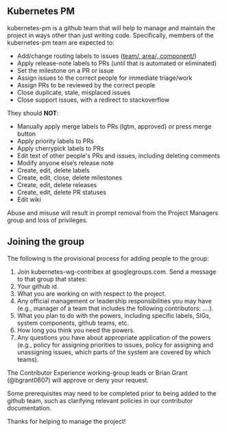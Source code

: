 ## Kubernetes PM

kubernetes-pm is a github team that will help to manage and maintain the project in ways other than just writing code.  Specifically, members of the kubernetes-pm team are
expected to:

* Add/change routing labels to issues ([team/, area/, component/](https://github.com/kubernetes/kubernetes/wiki))
* Apply release-note labels to PRs (until that is automated or eliminated)
* Set the milestone on a PR or issue
* Assign issues to the correct people for immediate triage/work
* Assign PRs to be reviewed by the correct people
* Close duplicate, stale, misplaced issues
* Close support issues, with a redirect to stackoverflow

They should **NOT**:

* Manually apply merge labels to PRs (lgtm, approved) or press merge button
* Apply priority labels to PRs
* Apply cherrypick labels to PRs
* Edit text of other people's PRs and issues, including deleting comments
* Modify anyone else’s release note
* Create, edit, delete labels
* Create, edit, close, delete milestones
* Create, edit, delete releases
* Create, edit, delete PR statuses
* Edit wiki

Abuse and misuse will result in prompt removal from the Project Managers group and loss of privileges.

## Joining the group

The following is the provisional process for adding people to the group:

1. Join kubernetes-wg-contribex at googlegroups.com. Send a message to that group that states:
1. Your github id.
1. What you are working on with respect to the project.
1. Any official management or leadership responsibilities you may have (e.g., manager of a team that includes the following contributors: ….).
1. What you plan to do with the powers, including specific labels, SIGs, system components, github teams, etc.
1. How long you think you need the powers.
1. Any questions you have about appropriate application of the powers (e.g., policy for assigning priorities to issues, policy for assigning and unassigning issues, which parts of the system are covered by which teams).


The Contributor Experience working-group leads or Brian Grant (@bgrant0607) will approve or deny your request.

Some prerequisites may need to be completed prior to being added to the github team, such as clarifying relevant policies in our contributor documentation.

Thanks for helping to manage the project!
